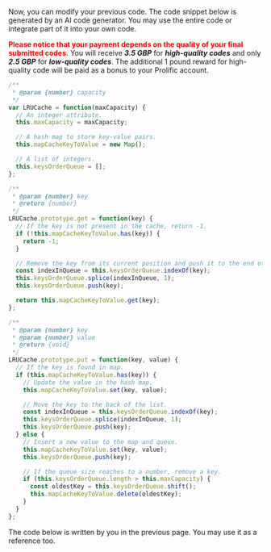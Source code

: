 Now, you can modify your previous code.  The code snippet below is generated by an AI code generator. You may use the entire code or integrate part of it into your own code. 



<span style="color: red;">**Please notice that your payment depends on the quality of your final submitted codes.**</span> You will receive ***3.5 GBP*** for ***high-quality codes*** and only ***2.5 GBP*** for ***low-quality codes***. The additional 1 pound reward for high-quality code will be paid as a bonus to your Prolific account.  

```javascript
/**
 * @param {number} capacity
 */
var LRUCache = function(maxCapacity) {
  // An integer attribute. 
  this.maxCapacity = maxCapacity;

  // A hash map to store key-value pairs.
  this.mapCacheKeyToValue = new Map(); 

  // A list of integers.
  this.keysOrderQueue = []; 
};

/** 
 * @param {number} key
 * @return {number}
 */
LRUCache.prototype.get = function(key) {
  // If the key is not present in the cache, return -1.
  if (!this.mapCacheKeyToValue.has(key)) {
    return -1;
  }

  // Remove the key from its current position and push it to the end of the queue.
  const indexInQueue = this.keysOrderQueue.indexOf(key);
  this.keysOrderQueue.splice(indexInQueue, 1);
  this.keysOrderQueue.push(key);

  return this.mapCacheKeyToValue.get(key);
};

/** 
 * @param {number} key 
 * @param {number} value
 * @return {void}
 */
LRUCache.prototype.put = function(key, value) {
  // If the key is found in map.
  if (this.mapCacheKeyToValue.has(key)) {
    // Update the value in the hash map.
    this.mapCacheKeyToValue.set(key, value);

    // Move the key to the back of the list.
    const indexInQueue = this.keysOrderQueue.indexOf(key);
    this.keysOrderQueue.splice(indexInQueue, 1);
    this.keysOrderQueue.push(key);
  } else {
    // Insert a new value to the map and queue.
    this.mapCacheKeyToValue.set(key, value);
    this.keysOrderQueue.push(key);

    // If the queue size reaches to a number, remove a key. 
    if (this.keysOrderQueue.length > this.maxCapacity) {
      const oldestKey = this.keysOrderQueue.shift(); 
      this.mapCacheKeyToValue.delete(oldestKey);
    }
  }
};
```

The code below is written by you in the previous page. You may use it as a reference too. 